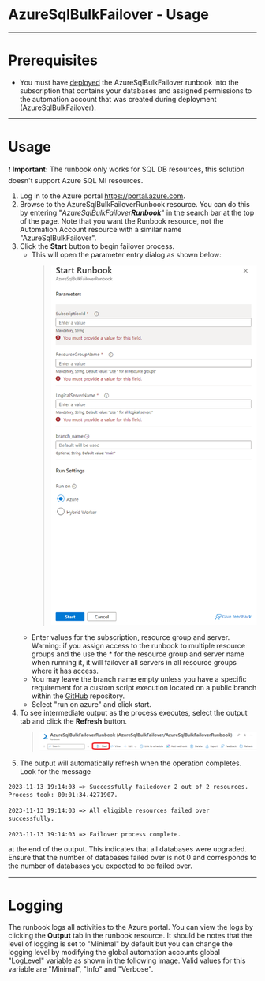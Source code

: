 # AzureSqlBulkFailover - Usage

----

# Prerequisites

* You must have [deployed](./AzureSqlBulkFailoverSetup.md) the AzureSqlBulkFailover runbook into the subscription that contains your databases and assigned permissions to the automation account that was created during deployment (AzureSqlBulkFailover).

----

# Usage
:exclamation: **Important:** The runbook only works for SQL DB resources, this solution doesn't support Azure SQL MI resources.

1. Log in to the Azure portal https://portal.azure.com. 
2. Browse to the AzureSqlBulkFailoverRunbook resource. You can do this by entering "_AzureSqlBulkFailover**Runbook**_" in the search bar at the top of the page. Note that you want the Runbook resource, not the Automation Account resource with a similar name "AzureSqlBulkFailover".
3. Click the **Start** button to begin failover process.
   - This will open the parameter entry dialog as shown below:
     > ![Runbook Parameters](./Media/RunbookParameters.png)
   - Enter values for the subscription, resource group and server.
     Warning: if you assign access to the runbook to multiple resource groups and the use the * for the resource group and server name when running it, it will failover all servers in all resource groups where it has access.
   - You may leave the branch name empty unless you have a specific requirement for a custom script execution located on a public branch within the [GitHub](https://github.com/Azure/AzureSqlBulkFailover) repository.
   - Select "run on azure" and click start.
4. To see intermediate output as the process executes, select the output tab and click the **Refresh** button. 
    > ![Runbook Start Button](./Media/RunbookStart.png)
5. The output will automatically refresh when the operation completes. Look for the message
```
2023-11-13 19:14:03 => Successfully failedover 2 out of 2 resources. Process took: 00:01:34.4271907.

2023-11-13 19:14:03 => All eligible resources failed over successfully.

2023-11-13 19:14:03 => Failover process complete.
```
at the end of the output. This indicates that all databases were upgraded. Ensure that the number of databases failed over is not 0 and corresponds to the number of databases you expected to be failed over.

----
# Logging
The runbook logs all activities to the Azure portal. You can view the logs by clicking the **Output** tab in the runbook resource. It should be notes that the level of logging is set to "Minimal" by default but you can change the logging level by modifying the global automation accounts global "LogLevel" variable as shown in the following image. Valid values for this variable are "Minimal", "Info" and "Verbose".



